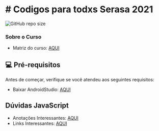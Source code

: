 # # Codigos para todxs Serasa 2021
<!---Esses são exemplos. Veja https://shields.io para outras pessoas ou para personalizar este conjunto de escudos. Você pode querer incluir dependências, status do projeto e informações de licença aqui--->

![GitHub repo size](https://img.shields.io/github/repo-size/botaoap/Alngular_Proway_Botao_2021)

### Sobre o Curso
- Matriz do curso: [AQUI](ementa.md)

## 💻 Pré-requisitos

Antes de começar, verifique se você atendeu aos seguintes requisitos:
<!---Estes são apenas requisitos de exemplo. Adicionar, duplicar ou remover conforme necessário--->
* Baixar AndroidStudio: [AQUI](https://developer.android.com/studio)

## Dúvidas JavaScript
- Anotações Interessantes: [AQUI](anotacoes.md)
- Links Interessantes: [AQUI](links.md)